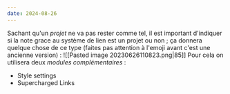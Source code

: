 ```yaml
---
date: 2024-08-26
---
```

Sachant qu'un *projet* ne va pas rester comme tel, il est important d'indiquer si la note grace au système de lien est un projet ou non ; ça donnera quelque chose de ce type (faites pas attention à l'emoji avant c'est une ancienne version) : ![[Pasted image 20230626110823.png|85]]
Pour cela on utilisera deux *modules complémentaires* : 
- Style settings
- Supercharged Links